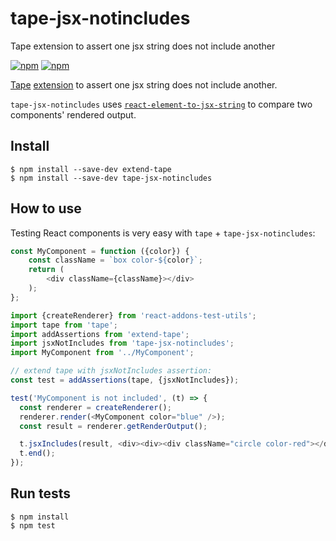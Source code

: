 # tape-jsx-notincludes
Tape extension to assert one jsx string does not include another

[![npm](https://img.shields.io/npm/v/tape-jsx-notincludes.svg)](https://www.npmjs.com/package/tape-jsx-notincludes)
[![npm](https://img.shields.io/npm/l/tape-jsx-notincludes.svg)](https://www.npmjs.com/package/tape-jsx-notincludes)

[Tape](https://github.com/substack/tape) [extension](https://github.com/atabel/extend-tape) to assert one jsx string does not include another.

`tape-jsx-notincludes` uses [`react-element-to-jsx-string`](https://github.com/algolia/react-element-to-jsx-string) to compare two components'
rendered output.

## Install
```
$ npm install --save-dev extend-tape
$ npm install --save-dev tape-jsx-notincludes
```
## How to use

Testing React components is very easy with `tape` + `tape-jsx-notincludes`:

```javascript
const MyComponent = function ({color}) {
    const className = `box color-${color}`;
    return (
        <div className={className}></div>
    );
};
```

```javascript
import {createRenderer} from 'react-addons-test-utils';
import tape from 'tape';
import addAssertions from 'extend-tape';
import jsxNotIncludes from 'tape-jsx-notincludes';
import MyComponent from '../MyComponent';

// extend tape with jsxNotIncludes assertion:
const test = addAssertions(tape, {jsxNotIncludes});

test('MyComponent is not included', (t) => {
  const renderer = createRenderer();
  renderer.render(<MyComponent color="blue" />);
  const result = renderer.getRenderOutput();

  t.jsxIncludes(result, <div><div><div className="circle color-red"></div></div></div>);
  t.end();
});
```

## Run tests
```
$ npm install
$ npm test
